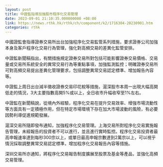 ```yaml
---
layout: post
title: 中證監指導加強股市程序化交易管理
date: 2023-09-01 21:10:35.000000000 +08:00
link: https://news.rthk.hk/rthk/ch/component/k2/1716304-20230901.htm
categories: rthk
---
```


中國證監會指導證券交易所出台加強程序化交易監管系列措施，要求證券公司加強本身及客戶程序化交易行為管理，強化對高頻交易的差異化監管安排。

中證監新聞稿指出，有關措施規定證券交易所對包括可能影響證券交易價格、交易量或交易所系統安全的異常交易行為等重點事項，加強監測監控；明確證券交易所可對高頻交易提出差異化管理要求，包括調整異常交易認定標準、增加報告內容等。

中證監上周日出台減半徵收證券交易印花稅等措施，滬深股市本周一出現大幅高開低走的情況，3大主要指數高開5%或以上，全日收市升幅收窄至1%左右。

中證監在新聞稿說，從境內外經驗，程序化交易在提升交易效率、增強市場流動性等方面具有一定積極作用，但在特定市場環境下存在加大市場波動的風險，有必要因勢利導促進規範發展。

滬深交易所隨即發布通知，加強程序化交易管理。上海交易所對程序化交易實施報告管理，未經報告的投資者不可以進行，並且進行實時監控。程序化交易投資者最高申報速率達到每秒300宗以上，或單日最高申報宗數達到2萬宗以上，可以視乎情況採取調整異常交易認定標準，增加程序化交易報告內容等措施。

深圳交易所亦通知，將程序化交易報告制度擴展至股票及基金等產品，並強化高頻交易管理。
